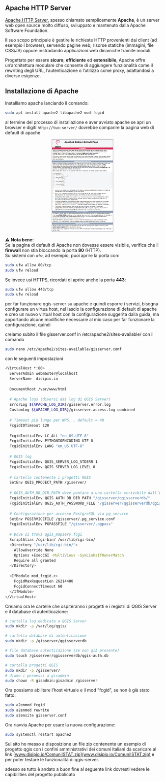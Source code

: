 ## Apache HTTP Server

[Apache HTTP Server](https://httpd.apache.org/), spesso chiamato semplicemente **Apache**, è un server web open source molto diffuso, sviluppato e mantenuto dalla Apache Software Foundation.  

Il suo scopo principale è gestire le richieste HTTP provenienti dai client (ad esempio i browser), servendo pagine web, risorse statiche (immagini, file CSS/JS) oppure instradando applicazioni web dinamiche tramite moduli.  

Progettato per essere **sicuro**, **efficiente** ed **estensibile**, Apache offre un’architettura modulare che consente di aggiungere funzionalità come il rewriting degli URL, l’autenticazione o l’utilizzo come proxy, adattandosi a diverse esigenze.

Installazione di Apache
---
Installiamo apache lanciando il comando:
```bash
sudo apt install apache2 libapache2-mod-fcgid
```
al termine del processo di installazione e aver avviato apache se apri un browser e digiti ```http://tuo-server/``` dovrebbe comparire la pagina web di default di apache

<p align="center">
  <img src="img/apachedefaultpage.jpg" width="200">
</p>

⚠️ **Nota bene:**  
Se la pagina di default di Apache non dovesse essere visibile, verifica che il **firewall** non stia bloccando la porta **80** (HTTP).  
Su sistemi con `ufw`, ad esempio, puoi aprire la porta con:  
 
```bash
sudo ufw allow 80/tcp
sudo ufw reload
```
  
Se invece usi HTTPS, ricordati di aprire anche la porta **443**:  
 
```bash
sudo ufw allow 443/tcp
sudo ufw reload
```

per far funzionare qgis-server su apache e quindi esporre i servizi, bisogna configurare un virtua host, nel lascio la configurazione di default di apache e creo un nuovo virtual host con la configurazione suggerita dalla guida, ma apportando alcune modifiche necessarie al mio caso per far funzionare la configurazione, quindi

creiamo subito il file gisserver.conf in /etc/apache2/sites-available/ con il comando
```bash
sudo nano /etc/apache2/sites-available/gisserver.conf
```
con le seguenti impostazioni
```bash
<VirtualHost *:80>
  ServerAdmin webmaster@localhost
  ServerName  disipio.io
  
  DocumentRoot /var/www/html

  # Apache logs (diversi dai log di QGIS Server)
  ErrorLog ${APACHE_LOG_DIR}/gisserver.error.log
  CustomLog ${APACHE_LOG_DIR}/gisserver.access.log combined

  # Timeout più lungo per WPS... default = 40
  FcgidIOTimeout 120

  FcgidInitialEnv LC_ALL "en_US.UTF-8"
  FcgidInitialEnv PYTHONIOENCODING UTF-8
  FcgidInitialEnv LANG "en_US.UTF-8"

  # QGIS log
  FcgidInitialEnv QGIS_SERVER_LOG_STDERR 1
  FcgidInitialEnv QGIS_SERVER_LOG_LEVEL 0

  # cartella contenente i progetti QGIS
  SetEnv QGIS_PROJECT_PATH /giserver/

  # QGIS_AUTH_DB_DIR_PATH deve puntare a una cartella scrivibile dall’utente FCGI (www-data)
  FcgidInitialEnv QGIS_AUTH_DB_DIR_PATH "/gisserver/qgisserverdb/"
  FcgidInitialEnv QGIS_AUTH_PASSWORD_FILE "/gisserver/qgisserverdb/qgis-auth.db"

  # Configurazione per accesso PostgreSQL via pg_service
  SetEnv PGSERVICEFILE /gisserver/.pg_service.conf
  FcgidInitialEnv PGPASSFILE "/gisserver/.pgpass"

  # Dove si trova qgis_mapserv.fcgi
  ScriptAlias /cgi-bin/ /usr/lib/cgi-bin/
  <Directory "/usr/lib/cgi-bin/">
    AllowOverride None
    Options +ExecCGI -MultiViews -SymLinksIfOwnerMatch
    Require all granted
  </Directory>

  <IfModule mod_fcgid.c>
    FcgidMaxRequestLen 26214400
    FcgidConnectTimeout 60
  </IfModule>
</VirtualHost>
```

Creiamo ora le cartelle che ospiteranno i progetti e i registri di QGIS Server e il database di autenticazione:
```bash
# cartella log dedicata a QGIS Server
sudo mkdir -p /var/log/qgis/
```
```bash
# cartella database di autenticazione
sudo mkdir -p /gisserver/qgisserverdb
```
```bash
# file database autenticazione (se non già presente)
sudo touch /gisserver/qgisserverdb/qgis-auth.db
```
```bash
# cartella progetti QGIS
sudo mkdir -p /gisserver/
# diamo i permessi a gisadmin
sudo chown -R gisadmin:gisadmin /gisserver
```
Ora possiamo abilitare l’host virtuale e il mod "fcgid", se non è già stato fatto:
```bash
sudo a2enmod fcgid
sudo a2enmod rewrite
sudo a2ensite gisserver.conf
```

Ora riavvia Apache per usare la nuova configurazione:
```bash
sudo systemctl restart apache2
```

Sul sito ho messo a disposizione un file zip contenente un esempio di progetto qgis con i confini amministrativi dei comuni italiani da scaricare al link [www.disipio.io/ComuniISTAT.zip](www.disipio.io/ComuniISTAT.zip) e per poter testare le funzionalità di qgis-server.

adesso se tutto è andato a buon fine al seguente link dovresti vedere le capibilities del progetto pubblicato
```

